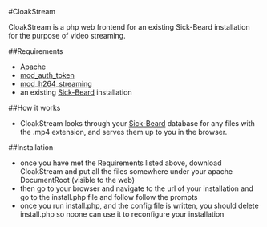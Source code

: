 #CloakStream

CloakStream is a php web frontend for an existing Sick-Beard installation for the purpose of video streaming.

##Requirements
* Apache
* [mod_auth_token](http://code.google.com/p/mod-auth-token/)
* [mod_h264_streaming](http://h264.code-shop.com/trac/wiki/Mod-H264-Streaming-Apache-Version2)
* an existing [Sick-Beard](https://github.com/midgetspy/Sick-Beard) installation

##How it works
* CloakStream looks through your [Sick-Beard](https://github.com/midgetspy/Sick-Beard) database for any files with the .mp4 extension, and serves them up to you in the browser.

##Installation
* once you have met the Requirements listed above, download CloakStream and put all the files somewhere under your apache DocumentRoot (visible to the web)
* then go to your browser and navigate to the url of your installation and go to the install.php file and follow follow the prompts
* once you run install.php, and the config file is written, you should delete install.php so noone can use it to reconfigure your installation
